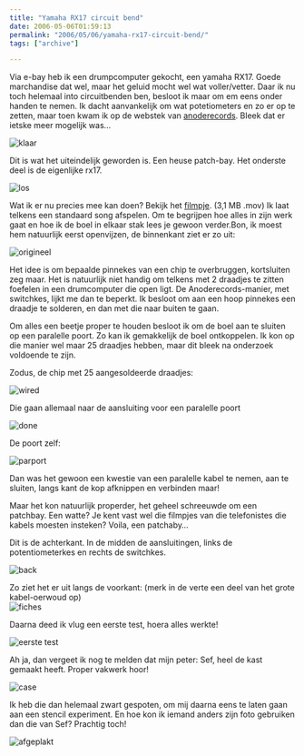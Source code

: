 ```yaml
---
title: "Yamaha RX17 circuit bend"
date: 2006-05-06T01:59:13
permalink: "2006/05/06/yamaha-rx17-circuit-bend/"
tags: ["archive"]

---
```

Via e-bay heb ik een drumpcomputer gekocht, een yamaha RX17. Goede marchandise dat wel, maar het geluid mocht wel wat voller/vetter. Daar ik nu toch helemaal into circuitbenden ben, besloot ik maar om em eens onder handen te nemen. Ik dacht aanvankelijk om wat potetiometers en zo er op te zetten, maar toen kwam ik op de webstek van [anoderecords](http://www.anoderecords.com/machines/rx17mods.html "http://www.anoderecords.com/machines/rx17mods.html"). Bleek dat er ietske meer mogelijk was…

![klaar](/images/blog/2006/05/klaar.jpg)

Dit is wat het uiteindelijk geworden is. Een heuse patch-bay. Het onderste deel is de eigenlijke rx17.

![los](/images/blog/2006/05/los.jpg)

Wat ik er nu precies mee kan doen? Bekijk het [filmpje](http://www.donebysimon.be/download/video/rx17dbs.mov "http://www.donebysimon.be/download/video/rx17dbs.mov"). (3,1 MB .mov) Ik laat telkens een standaard song afspelen. Om te begrijpen hoe alles in zijn werk gaat en hoe ik de boel in elkaar stak lees je gewoon verder.Bon, ik moest hem natuurlijk eerst openvijzen, de binnenkant ziet er zo uit:

![origineel](/images/blog/2006/05/orig.jpg)

Het idee is om bepaalde pinnekes van een chip te overbruggen, kortsluiten zeg maar. Het is natuurlijk niet handig om telkens met 2 draadjes te zitten foefelen in een drumcomputer die open ligt. De Anoderecords-manier, met switchkes, lijkt me dan te beperkt. Ik besloot om aan een hoop pinnekes een draadje te solderen, en dan met die naar buiten te gaan.

Om alles een beetje proper te houden besloot ik om de boel aan te sluiten op een paralelle poort. Zo kan ik gemakkelijk de boel ontkoppelen. Ik kon op die manier wel maar 25 draadjes hebben, maar dit bleek na onderzoek voldoende te zijn.

Zodus, de chip met 25 aangesoldeerde draadjes:

![wired](/images/blog/2006/05/wired.jpg)

Die gaan allemaal naar de aansluiting voor een paralelle poort

![done](/images/blog/2006/05/done.jpg)

De poort zelf:

![parport](/images/blog/2006/05/parport.jpg)

Dan was het gewoon een kwestie van een paralelle kabel te nemen, aan te sluiten, langs kant de kop afknippen en verbinden maar!

Maar het kon natuurlijk properder, het geheel schreeuwde om een patchbay. Een watte? Je kent vast wel die filmpjes van die telefonistes die kabels moesten insteken? Voila, een patchaby…

Dit is de achterkant. In de midden de aansluitingen, links de potentiometerkes en rechts de switchkes.

![back](/images/blog/2006/05/back.jpg)

Zo ziet het er uit langs de voorkant: (merk in de verte een deel van het grote kabel-oerwoud op)  
![fiches](/images/blog/2006/05/fiches.jpg)

Daarna deed ik vlug een eerste test, hoera alles werkte!

![eerste test](/images/blog/2006/05/eerstetest.jpg)

Ah ja, dan vergeet ik nog te melden dat mijn peter: Sef, heel de kast gemaakt heeft. Proper vakwerk hoor!

![case](/images/blog/2006/05/case.jpg)

Ik heb die dan helemaal zwart gespoten, om mij daarna eens te laten gaan aan een stencil experiment. En hoe kon ik iemand anders zijn foto gebruiken dan die van Sef? Prachtig toch!

![afgeplakt](/images/blog/2006/05/afgeplakt.jpg)
